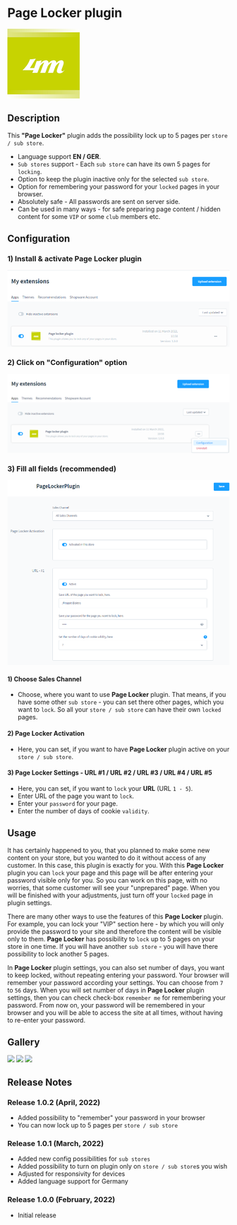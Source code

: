 # Page Locker plugin

![header image](https://github.com/4mDeveloper/Plugins-documentation/blob/main/Page%20Locker%20Plugin/Page%20Locker%20images%20for%20documentation/4m-media-logo.png?raw=true)

## Description

This <strong>"Page Locker"</strong> plugin adds the possibility lock up to 5 pages per `store / sub store`.

* Language support <strong>EN / GER</strong>.
* `Sub stores` support - Each `sub store` can have its own 5 pages for `locking`.
* Option to keep the plugin inactive only for the selected `sub store`.
* Option for remembering your password for your `locked` pages in your browser.
* Absolutely safe - All passwords are sent on server side.
* Can be used in many ways - for safe preparing page content / hidden content for some `VIP` or some `club` members etc.

## Configuration

### 1) Install & activate Page Locker plugin 

![header image](https://github.com/4mDeveloper/Plugins-documentation/blob/main/Page%20Locker%20Plugin/Page%20Locker%20images%20for%20documentation/Gallery/BASE%20images%20-%20Backend/00-Plugin-Page-Locker-Activation.png?raw=true)

### 2) Click on "Configuration" option 

![header image](https://github.com/4mDeveloper/Plugins-documentation/blob/main/Page%20Locker%20Plugin/Page%20Locker%20images%20for%20documentation/Gallery/BASE%20images%20-%20Backend/01-Plugin-Page-Locker-Configuration.png?raw=true)

### 3) Fill all fields (recommended)

![header image](https://github.com/4mDeveloper/Plugins-documentation/blob/main/Page%20Locker%20Plugin/Page%20Locker%20images%20for%20documentation/Gallery/BASE%20images%20-%20Backend/02-Plugin-Page-Locker-Configuration-Settings-url1.png?raw=true)

#### 1) Choose <strong>Sales Channel</strong>
* Choose, where you want to use <strong>Page Locker</strong> plugin. That means, if you have some other `sub store` - you can set there other pages, which you want to `lock`. So all your `store / sub store` can have their own `locked` pages. 

#### 2) <strong>Page Locker Activation</strong>
* Here, you can set, if you want to have <strong>Page Locker</strong> plugin active on your `store / sub store`.

#### 3) <strong>Page Locker Settings</strong> - URL #1 / URL #2 / URL #3 / URL #4 / URL #5  
* Here, you can set, if you want to `lock` your <strong>URL</strong> (URL `1 - 5`).
* Enter URL of the page you want to `lock`.
* Enter your `password` for your page.
* Enter the number of days of cookie `validity`.

## Usage
It has certainly happened to you, that you planned to make some new content on your store, but you wanted to do it without access of any customer.
In this case, this plugin is exactly for you. With this  <strong>Page Locker</strong> plugin you can `lock` your page and this page will be after entering your password visible only for you. So you can work on this page, with no worries, that some customer will see your "unprepared" page. When you will be finished with your adjustments, just turn off your `locked` page in plugin settings.

There are many other ways to use the features of this <strong> Page Locker </strong> plugin. For example, you can lock your "VIP" section here - by which you will only provide the password to your site and therefore the content will be visible only to them.
<strong>Page Locker</strong> has possibility to `lock` up to 5 pages on your store in one time.
If you will have another `sub store` - you will have there possibility to lock another 5 pages.

In  <strong>Page Locker</strong> plugin settings, you can also set number of days, you want to keep locked, without repeating entering your password. Your browser will remember your password according your settings. You can choose from `7` to `56` days. When you will set number of days in  <strong>Page Locker</strong> plugin settings, then you can check check-box `remember me` for remembering your password. From now on, your password will be remembered in your browser and you will be able to access the site at all times, without having to re-enter your password.


## Gallery
<!-- https://felixhayashi.github.io/ReadmeGalleryCreatorForGitHub/ -->

<img src="https://user-images.githubusercontent.com/99150908/162456996-78a9e38c-46ba-4f2b-aa67-685504c84a54.png" width="30%"></img> <img src="https://user-images.githubusercontent.com/99150908/162457000-bce7315f-d346-4f15-bc7e-8206c224bd95.png" width="30%"></img> <img src="https://user-images.githubusercontent.com/99150908/162457005-74a8003a-1bd9-4d57-9fd6-0c78ac823425.png" width="30%"></img> 


## Release Notes

### Release 1.0.2 (April, 2022)
* Added possibility to "remember" your password in your browser
* You can now lock up to 5 pages per `store / sub store`

 ### Release 1.0.1 (March, 2022)
* Added new config possibilities for `sub stores`
* Added possibility to turn on plugin only on `store / sub store`s you wish
* Adjusted for responsivity for devices
* Added language support for Germany

### Release 1.0.0 (February, 2022)
* Initial release
